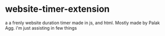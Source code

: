 # website-timer-extension
a a frenly website duration timer made in js, and html. Mostly made by Palak Agg. i'm just assisting in few things
